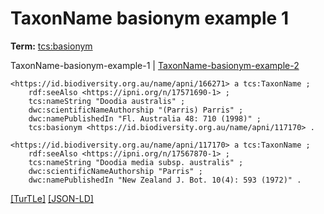 # TaxonName basionym example 1


**Term:** [tcs:basionym](/terms/#tcs_basionym)

TaxonName-basionym-example-1 | [TaxonName-basionym-example-2](./TaxonName-basionym-example-2.html)
```turtle
<https://id.biodiversity.org.au/name/apni/166271> a tcs:TaxonName ;
    rdf:seeAlso <https://ipni.org/n/17571690-1> ;
    tcs:nameString "Doodia australis" ;
    dwc:scientificNameAuthorship "(Parris) Parris" ;
    dwc:namePublishedIn "Fl. Australia 48: 710 (1998)" ;
    tcs:basionym <https://id.biodiversity.org.au/name/apni/117170> .

<https://id.biodiversity.org.au/name/apni/117170> a tcs:TaxonName ;
    rdf:seeAlso <https://ipni.org/n/17567870-1> ;
    tcs:nameString "Doodia media subsp. australis" ;
    dwc:scientificNameAuthorship "Parris" ;
    dwc:namePublishedIn "New Zealand J. Bot. 10(4): 593 (1972)" .
```

[&#91;TurTLe&#93;](https://github.com/tdwg/tcs2/blob/master/examples/TaxonName-basionym-example-1.ttl)&nbsp;[&#91;JSON-LD&#93;](https://github.com/tdwg/tcs2/blob/master/examples/TaxonName-basionym-example-1.jsonld)

